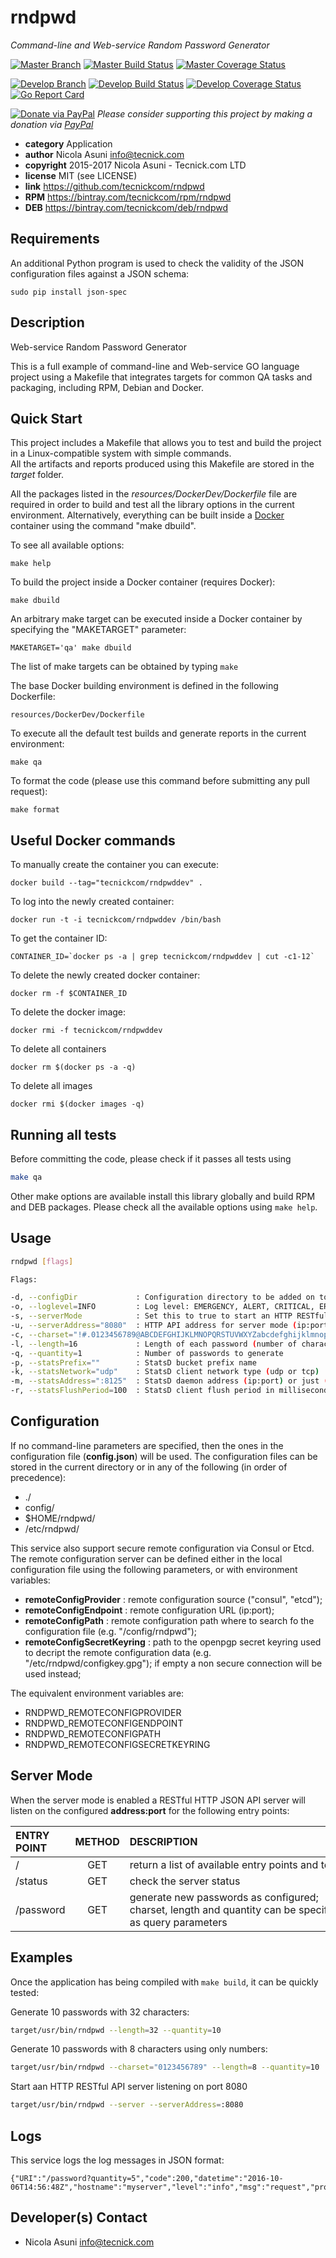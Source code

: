# rndpwd
*Command-line and Web-service Random Password Generator*

[![Master Branch](https://img.shields.io/badge/-master:-gray.svg)](https://github.com/tecnickcom/rndpwd/tree/master)
[![Master Build Status](https://secure.travis-ci.org/tecnickcom/rndpwd.png?branch=master)](https://travis-ci.org/tecnickcom/rndpwd?branch=master)
[![Master Coverage Status](https://coveralls.io/repos/tecnickcom/rndpwd/badge.svg?branch=master&service=github)](https://coveralls.io/github/tecnickcom/rndpwd?branch=master)

[![Develop Branch](https://img.shields.io/badge/-develop:-gray.svg)](https://github.com/tecnickcom/rndpwd/tree/develop)
[![Develop Build Status](https://secure.travis-ci.org/tecnickcom/rndpwd.png?branch=develop)](https://travis-ci.org/tecnickcom/rndpwd?branch=develop)
[![Develop Coverage Status](https://coveralls.io/repos/tecnickcom/rndpwd/badge.svg?branch=develop&service=github)](https://coveralls.io/github/tecnickcom/rndpwd?branch=develop)
[![Go Report Card](https://goreportcard.com/badge/github.com/tecnickcom/rndpwd)](https://goreportcard.com/report/github.com/tecnickcom/rndpwd)

[![Donate via PayPal](https://img.shields.io/badge/donate-paypal-87ceeb.svg)](https://www.paypal.com/cgi-bin/webscr?cmd=_donations&currency_code=GBP&business=paypal@tecnick.com&item_name=donation%20for%20rndpwd%20project)
*Please consider supporting this project by making a donation via [PayPal](https://www.paypal.com/cgi-bin/webscr?cmd=_donations&currency_code=GBP&business=paypal@tecnick.com&item_name=donation%20for%20rndpwd%20project)*

* **category**    Application
* **author**      Nicola Asuni <info@tecnick.com>
* **copyright**   2015-2017 Nicola Asuni - Tecnick.com LTD
* **license**     MIT (see LICENSE)
* **link**        https://github.com/tecnickcom/rndpwd
* **RPM**         https://bintray.com/tecnickcom/rpm/rndpwd
* **DEB**         https://bintray.com/tecnickcom/deb/rndpwd


## Requirements

An additional Python program is used to check the validity of the JSON configuration files against a JSON schema:

```
sudo pip install json-spec 
```

## Description

Web-service Random Password Generator

This is a full example of command-line and Web-service GO language project using a Makefile that integrates targets for common QA tasks and packaging, including RPM, Debian and Docker.

## Quick Start

This project includes a Makefile that allows you to test and build the project in a Linux-compatible system with simple commands.  
All the artifacts and reports produced using this Makefile are stored in the *target* folder.  

All the packages listed in the *resources/DockerDev/Dockerfile* file are required in order to build and test all the library options in the current environment. Alternatively, everything can be built inside a [Docker](https://www.docker.com) container using the command "make dbuild".

To see all available options:
```
make help
```

To build the project inside a Docker container (requires Docker):
```
make dbuild
```

An arbitrary make target can be executed inside a Docker container by specifying the "MAKETARGET" parameter:
```
MAKETARGET='qa' make dbuild
```
The list of make targets can be obtained by typing ```make```


The base Docker building environment is defined in the following Dockerfile:
```
resources/DockerDev/Dockerfile
```

To execute all the default test builds and generate reports in the current environment:
```
make qa
```

To format the code (please use this command before submitting any pull request):
```
make format
```

## Useful Docker commands

To manually create the container you can execute:
```
docker build --tag="tecnickcom/rndpwddev" .
```

To log into the newly created container:
```
docker run -t -i tecnickcom/rndpwddev /bin/bash
```

To get the container ID:
```
CONTAINER_ID=`docker ps -a | grep tecnickcom/rndpwddev | cut -c1-12`
```

To delete the newly created docker container:
```
docker rm -f $CONTAINER_ID
```

To delete the docker image:
```
docker rmi -f tecnickcom/rndpwddev
```

To delete all containers
```
docker rm $(docker ps -a -q)
```

To delete all images
```
docker rmi $(docker images -q)
```

## Running all tests

Before committing the code, please check if it passes all tests using
```bash
make qa
```

Other make options are available install this library globally and build RPM and DEB packages.
Please check all the available options using `make help`.


## Usage

```bash
rndpwd [flags]

Flags:

-d, --configDir             : Configuration directory to be added on top of the search list
-o, --loglevel=INFO         : Log level: EMERGENCY, ALERT, CRITICAL, ERROR, WARNING, NOTICE, INFO, DEBUG
-s, --serverMode            : Set this to true to start an HTTP RESTful API server
-u, --serverAddress="8080"  : HTTP API address for server mode (ip:port) or just (:port)
-c, --charset="!#.0123456789@ABCDEFGHIJKLMNOPQRSTUVWXYZabcdefghijklmnopqrstuvwxyz": Characters to use to generate a password
-l, --length=16             : Length of each password (number of characters or bytes)
-q, --quantity=1            : Number of passwords to generate
-p, --statsPrefix=""        : StatsD bucket prefix name
-k, --statsNetwork="udp"    : StatsD client network type (udp or tcp)
-m, --statsAddress=":8125"  : StatsD daemon address (ip:port) or just (:port)
-r, --statsFlushPeriod=100  : StatsD client flush period in milliseconds
```

## Configuration

If no command-line parameters are specified, then the ones in the configuration file (**config.json**) will be used.
The configuration files can be stored in the current directory or in any of the following (in order of precedence):
* ./
* config/
* $HOME/rndpwd/
* /etc/rndpwd/

This service also support secure remote configuration via Consul or Etcd.
The remote configuration server can be defined either in the local configuration file using the following parameters, or with environment variables:

* **remoteConfigProvider** : remote configuration source ("consul", "etcd");
* **remoteConfigEndpoint** : remote configuration URL (ip:port);
* **remoteConfigPath** : remote configuration path where to search fo the configuration file (e.g. "/config/rndpwd");
* **remoteConfigSecretKeyring** : path to the openpgp secret keyring used to decript the remote configuration data (e.g. "/etc/rndpwd/configkey.gpg"); if empty a non secure connection will be used instead;

The equivalent environment variables are:

* RNDPWD_REMOTECONFIGPROVIDER
* RNDPWD_REMOTECONFIGENDPOINT
* RNDPWD_REMOTECONFIGPATH
* RNDPWD_REMOTECONFIGSECRETKEYRING


## Server Mode

When the server mode is enabled a RESTful HTTP JSON API server will listen on the configured **address:port** for the following entry points:

| ENTRY POINT                   | METHOD | DESCRIPTION                                                    |
|:----------------------------- |:------:|:-------------------------------------------------------------- |
|<nobr> /                </nobr>| GET    |<nobr> return a list of available entry points and tests </nobr>|
|<nobr> /status          </nobr>| GET    |<nobr> check the server status                           </nobr>|
|<nobr> /password        </nobr>| GET    |generate new passwords as configured; charset, length and quantity can be specified as query parameters |


## Examples

Once the application has being compiled with `make build`, it can be quickly tested:

Generate 10 passwords with 32 characters:
```bash
target/usr/bin/rndpwd --length=32 --quantity=10
```

Generate 10 passwords with 8 characters using only numbers:
```bash
target/usr/bin/rndpwd --charset="0123456789" --length=8 --quantity=10
```

Start aan HTTP RESTful API server listening on port 8080
```bash
target/usr/bin/rndpwd --server --serverAddress=:8080
```

## Logs

This service logs the log messages in JSON format:

```
{"URI":"/password?quantity=5","code":200,"datetime":"2016-10-06T14:56:48Z","hostname":"myserver","level":"info","msg":"request","program":"rndpwd","release":"1","timestamp":1475765808084372773,"type":"GET","version":"3.4.0"}
```

## Developer(s) Contact

* Nicola Asuni <info@tecnick.com>
